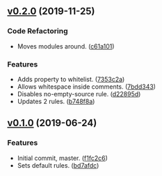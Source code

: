 <a name="v0.2.0"></a>
## [v0.2.0](https://github.com/alexseitsinger/stylelint-config/compare/v0.1.0...v0.2.0) (2019-11-25)

### Code Refactoring
- Moves modules around. ([c61a101](https://github.com/alexseitsinger/stylelint-config/commit/c61a10165287fdfdedcae096d349c9b42c970f1a))

### Features
- Adds property to whitelist. ([7353c2a](https://github.com/alexseitsinger/stylelint-config/commit/7353c2ad0352f0fa9558d757a138ebdacac5141f))
- Allows whitespace inside comments. ([7bdd343](https://github.com/alexseitsinger/stylelint-config/commit/7bdd3432304a60790a9ccf6c0a89bde09ba42393))
- Disables no-empty-source rule. ([d22895d](https://github.com/alexseitsinger/stylelint-config/commit/d22895dcd79acae290e6f324b5e432e78230fbe0))
- Updates 2 rules. ([b748f8a](https://github.com/alexseitsinger/stylelint-config/commit/b748f8ab21b556cc1086235a31ef2b8bb5f1a24f))


<a name="v0.1.0"></a>
## [v0.1.0](https://github.com/alexseitsinger/stylelint-config/compare/f1fc2c66651b242384aef8909a6196f40f2bc72e...v0.1.0) (2019-06-24)

### Features
- Initial commit, master. ([f1fc2c6](https://github.com/alexseitsinger/stylelint-config/commit/f1fc2c66651b242384aef8909a6196f40f2bc72e))
- Sets default rules. ([bd7afdc](https://github.com/alexseitsinger/stylelint-config/commit/bd7afdc14933f6f756213e178865fa3974800c29))


